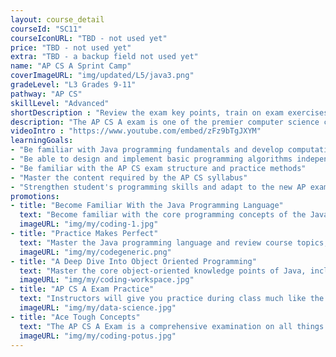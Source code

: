 ```yaml
---
layout: course_detail
courseId: "SC11"
courseIconURL: "TBD - not used yet"
price: "TBD - not used yet"
extra: "TBD - a backup field not used yet"
name: "AP CS A Sprint Camp"
coverImageURL: "img/updated/L5/java3.png"
gradeLevel: "L3 Grades 9-11"
pathway: "AP CS"
skillLevel: "Advanced"
shortDescription : "Review the exam key points, train on exam exercises, and strengthen the core programming skills required for the exam."
description: "The AP CS A exam is one of the premier computer science college-level exams administered by the College Board every year. The exam requires mastery of the Java programming language in order to get a 5. If your child passes this exam, then they may be able to skip courses when college comes around! Whether your child is already enrolled in a course in their school and needs more assistance, or is a newcomer to the world of computer science, our crash course on Java will show them everything they need to know to ace the exam."
videoIntro : "https://www.youtube.com/embed/zFz9bTgJXYM"
learningGoals:
- "Be familiar with Java programming fundamentals and develop computational thinking"
- "Be able to design and implement basic programming algorithms independently"
- "Be familiar with the AP CS exam structure and practice methods"
- "Master the content required by the AP CS syllabus"
- "Strengthen student's programming skills and adapt to the new AP exam requirements"
promotions:
- title: "Become Familiar With the Java Programming Language"
  text: "Become familiar with the core programming concepts of the Java programming language and train your logical thinking skills. Mastery of these skills will help you earn that 5 on the test!"
  imageURL: "img/my/coding-1.jpg"
- title: "Practice Makes Perfect"
  text: "Master the Java programming language and review course topics, train on exam exercises, and strengthen the basic programming skills needed for the exam. Instructors will work with you to address your weak points."
  imageURL: "img/my/codegeneric.png"
- title: "A Deep Dive Into Object Oriented Programming"
  text: "Master the core object-oriented knowledge points of Java, including classes, objects, inheritance, interfaces, polymorphism, and other exam topics."
  imageURL: "img/my/coding-workspace.jpg"
- title: "AP CS A Exam Practice"
  text: "Instructors will give you practice during class much like the questions and content from the official AP CS A exam. Master classwork and you can master the exam."
  imageURL: "img/my/data-science.jpg"
- title: "Ace Tough Concepts"
  text: "The AP CS A Exam is a comprehensive examination on all things Java. In these classes, you will learn the ins and outs of the Java language so you can be more prepared for the questions that they will throw at you during the exam!"
  imageURL: "img/my/coding-potus.jpg"
---
```

